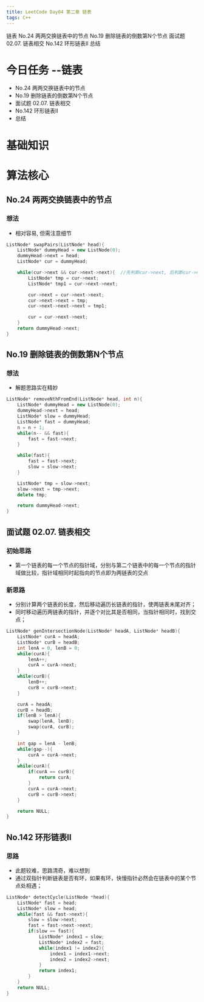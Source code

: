 ```yaml
---
title: LeetCode Day04 第二章 链表
tags: C++
---
```

链表    No.24 两两交换链表中的节点    No.19 删除链表的倒数第N个节点    面试题 02.07. 链表相交    No.142 环形链表Ⅱ    总结
<!--more-->
# 今日任务 --链表
- No.24 两两交换链表中的节点
- No.19 删除链表的倒数第N个节点
- 面试题 02.07. 链表相交
- No.142 环形链表Ⅱ 
- 总结

# 基础知识
# 算法核心
## No.24 两两交换链表中的节点
### 想法
 - 相对容易, 但需注意细节
```cpp
ListNode* swapPairs(ListNode* head){
    ListNode* dummyHead = new ListNode(0);
    dummyHead->next = head;
    ListNode* cur = dummyHead;

    while(cur->next && cur->next->next){  //先判断cur->next, 后判断cur->next->next, 以防访问空指针报错
        ListNode* tmp = cur->next;
        ListNode* tmp1 = cur->next->next;

        cur->next = cur->next->next;
        cur->next->next = tmp;
        cur->next->next->next = tmp1;

        cur = cur->next->next;
    }
    return dummyHead->next;
}
```

## No.19 删除链表的倒数第N个节点 
### 想法
 - 解题思路实在精妙
```cpp
ListNode* removeNthFromEnd(ListNode* head, int n){
    ListNode* dummyHead = new ListNode(0);
    dummyHead->next = head;
    ListNode* slow = dummyHead;
    ListNode* fast = dummyHead;
    n = n + 1;
    while(n-- && fast){
        fast = fast->next;
    }

    while(fast){
        fast = fast->next;
        slow = slow->next;
    }

    ListNode* tmp = slow->next;
    slow->next = tmp->next;
    delete tmp;

    return dummyHead->next;
}

```

## 面试题 02.07. 链表相交
### 初始思路
 - 第一个链表的每一个节点的指针域，分别与第二个链表中的每一个节点的指针域做比较，指针域相同时起指向的节点即为两链表的交点
### 新思路
 - 分别计算两个链表的长度，然后移动遍历长链表的指针，使两链表末尾对齐；
 - 同时移动遍历两链表的指针，并逐个对比其是否相同，当指针相同时，找到交点；
```cpp
ListNode* genIntersectionNode(ListNode* headA, ListNode* headB){
    ListNode* curA = headA;
    ListNode* curB = headB;
    int lenA = 0, lenB = 0;
    while(curA){
        lenA++;
        curA = curA->next;
    } 
    while(curB){
        lenB++;
        curB = curB->next;
    }

    curA = headA;
    curB = headB;
    if(lenB > lenA){
        swap(lenA, lenB);
        swap(curA, curB);
    }

    int gap = lenA - lenB;
    while(gap--){
        curA = curA->next;
    }
    while(curA){
        if(curA == curB){
            return curA;
        }
        curA = curA->next;
        curB = curB->next;
    }

    return NULL;
}

```

## No.142 环形链表Ⅱ
### 思路
 - 此题较难，思路清奇，难以想到
 - 通过双指针判断链表是否有环，如果有环，快慢指针必然会在链表中的某个节点处相遇； 
```cpp
ListNode* detectCycle(ListNode *head){
    ListNode* fast = head;
    ListNode* slow = head;
    while(fast && fast->next){
        slow = slow->next;
        fast = fast->next->next;
        if(slow == fast){
            ListNode* index1 = slow;
            ListNode* index2 = fast;
            while(index1 != index2){
                index1 = index1->next;
                index2 = index2->next;
            }
            return index1;
        }
    }
    return NULL;
}

```


